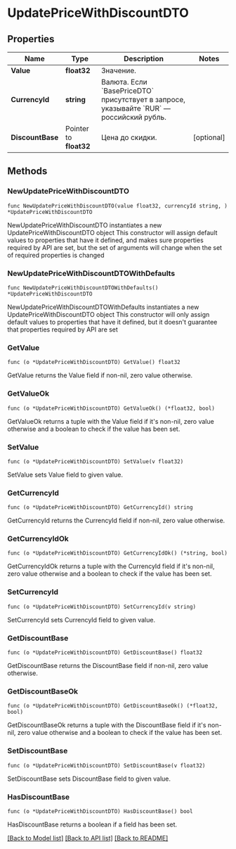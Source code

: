 # UpdatePriceWithDiscountDTO

## Properties

Name | Type | Description | Notes
------------ | ------------- | ------------- | -------------
**Value** | **float32** | Значение. | 
**CurrencyId** | **string** | Валюта.  Если &#x60;BasePriceDTO&#x60; присутствует в запросе, указывайте &#x60;RUR&#x60; — российский рубль.  | 
**DiscountBase** | Pointer to **float32** | Цена до скидки. | [optional] 

## Methods

### NewUpdatePriceWithDiscountDTO

`func NewUpdatePriceWithDiscountDTO(value float32, currencyId string, ) *UpdatePriceWithDiscountDTO`

NewUpdatePriceWithDiscountDTO instantiates a new UpdatePriceWithDiscountDTO object
This constructor will assign default values to properties that have it defined,
and makes sure properties required by API are set, but the set of arguments
will change when the set of required properties is changed

### NewUpdatePriceWithDiscountDTOWithDefaults

`func NewUpdatePriceWithDiscountDTOWithDefaults() *UpdatePriceWithDiscountDTO`

NewUpdatePriceWithDiscountDTOWithDefaults instantiates a new UpdatePriceWithDiscountDTO object
This constructor will only assign default values to properties that have it defined,
but it doesn't guarantee that properties required by API are set

### GetValue

`func (o *UpdatePriceWithDiscountDTO) GetValue() float32`

GetValue returns the Value field if non-nil, zero value otherwise.

### GetValueOk

`func (o *UpdatePriceWithDiscountDTO) GetValueOk() (*float32, bool)`

GetValueOk returns a tuple with the Value field if it's non-nil, zero value otherwise
and a boolean to check if the value has been set.

### SetValue

`func (o *UpdatePriceWithDiscountDTO) SetValue(v float32)`

SetValue sets Value field to given value.


### GetCurrencyId

`func (o *UpdatePriceWithDiscountDTO) GetCurrencyId() string`

GetCurrencyId returns the CurrencyId field if non-nil, zero value otherwise.

### GetCurrencyIdOk

`func (o *UpdatePriceWithDiscountDTO) GetCurrencyIdOk() (*string, bool)`

GetCurrencyIdOk returns a tuple with the CurrencyId field if it's non-nil, zero value otherwise
and a boolean to check if the value has been set.

### SetCurrencyId

`func (o *UpdatePriceWithDiscountDTO) SetCurrencyId(v string)`

SetCurrencyId sets CurrencyId field to given value.


### GetDiscountBase

`func (o *UpdatePriceWithDiscountDTO) GetDiscountBase() float32`

GetDiscountBase returns the DiscountBase field if non-nil, zero value otherwise.

### GetDiscountBaseOk

`func (o *UpdatePriceWithDiscountDTO) GetDiscountBaseOk() (*float32, bool)`

GetDiscountBaseOk returns a tuple with the DiscountBase field if it's non-nil, zero value otherwise
and a boolean to check if the value has been set.

### SetDiscountBase

`func (o *UpdatePriceWithDiscountDTO) SetDiscountBase(v float32)`

SetDiscountBase sets DiscountBase field to given value.

### HasDiscountBase

`func (o *UpdatePriceWithDiscountDTO) HasDiscountBase() bool`

HasDiscountBase returns a boolean if a field has been set.


[[Back to Model list]](../README.md#documentation-for-models) [[Back to API list]](../README.md#documentation-for-api-endpoints) [[Back to README]](../README.md)


